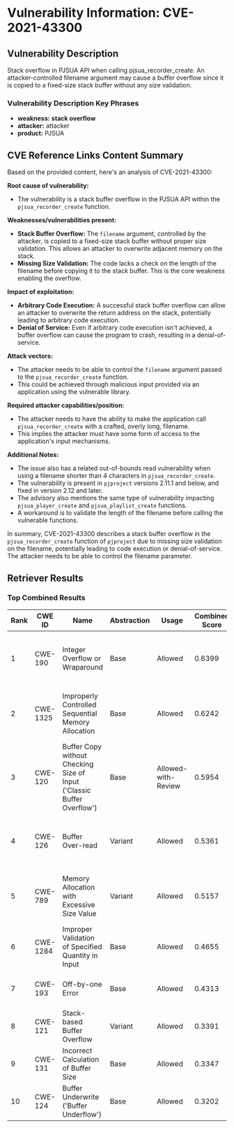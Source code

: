 # Vulnerability Information: CVE-2021-43300

## Vulnerability Description
Stack overflow in PJSUA API when calling pjsua_recorder_create. An attacker-controlled filename argument may cause a buffer overflow since it is copied to a fixed-size stack buffer without any size validation.

### Vulnerability Description Key Phrases
- **weakness:** **stack overflow**
- **attacker:** attacker
- **product:** PJSUA

## CVE Reference Links Content Summary
Based on the provided content, here's an analysis of CVE-2021-43300:

**Root cause of vulnerability:**

*   The vulnerability is a stack buffer overflow in the PJSUA API within the `pjsua_recorder_create` function.

**Weaknesses/vulnerabilities present:**

*   **Stack Buffer Overflow:** The `filename` argument, controlled by the attacker, is copied to a fixed-size stack buffer without proper size validation. This allows an attacker to overwrite adjacent memory on the stack.
*   **Missing Size Validation:** The code lacks a check on the length of the filename before copying it to the stack buffer. This is the core weakness enabling the overflow.

**Impact of exploitation:**

*   **Arbitrary Code Execution:** A successful stack buffer overflow can allow an attacker to overwrite the return address on the stack, potentially leading to arbitrary code execution.
*   **Denial of Service:** Even if arbitrary code execution isn't achieved, a buffer overflow can cause the program to crash, resulting in a denial-of-service.

**Attack vectors:**

*   The attacker needs to be able to control the `filename` argument passed to the `pjsua_recorder_create` function.
*   This could be achieved through malicious input provided via an application using the vulnerable library.

**Required attacker capabilities/position:**

*   The attacker needs to have the ability to make the application call `pjsua_recorder_create` with a crafted, overly long, filename.
*   This implies the attacker must have some form of access to the application's input mechanisms.

**Additional Notes:**

*   The issue also has a related out-of-bounds read vulnerability when using a filename shorter than 4 characters in `pjsua_recorder_create`.
*   The vulnerability is present in `pjproject` versions 2.11.1 and below, and fixed in version 2.12 and later.
*   The advisory also mentions the same type of vulnerability impacting `pjsua_player_create` and `pjsua_playlist_create` functions.
*   A workaround is to validate the length of the filename before calling the vulnerable functions.

In summary, CVE-2021-43300 describes a stack buffer overflow in the `pjsua_recorder_create` function of `pjproject` due to missing size validation on the filename, potentially leading to code execution or denial-of-service. The attacker needs to be able to control the filename parameter.

## Retriever Results

### Top Combined Results

| Rank | CWE ID | Name | Abstraction | Usage | Combined Score | Retrievers | Individual Scores |
|------|--------|------|-------------|-------|---------------|------------|-------------------|
| 1 | CWE-190 | Integer Overflow or Wraparound | Base | Allowed | 0.6399 | dense, sparse, graph | dense: 0.480, sparse: 0.173, graph: 0.840 |
| 2 | CWE-1325 | Improperly Controlled Sequential Memory Allocation | Base | Allowed | 0.6242 | dense, sparse, graph | dense: 0.484, sparse: 0.168, graph: 0.801 |
| 3 | CWE-120 | Buffer Copy without Checking Size of Input ('Classic Buffer Overflow') | Base | Allowed-with-Review | 0.5954 | dense, sparse, graph | dense: 0.470, sparse: 0.200, graph: 0.767 |
| 4 | CWE-126 | Buffer Over-read | Variant | Allowed | 0.5361 | dense, sparse, graph | dense: 0.493, sparse: 0.156, graph: 0.685 |
| 5 | CWE-789 | Memory Allocation with Excessive Size Value | Variant | Allowed | 0.5157 | dense, sparse, graph | dense: 0.454, sparse: 0.173, graph: 0.651 |
| 6 | CWE-1284 | Improper Validation of Specified Quantity in Input | Base | Allowed | 0.4655 | sparse, graph | sparse: 0.189, graph: 1.000 |
| 7 | CWE-193 | Off-by-one Error | Base | Allowed | 0.4313 | sparse, graph | sparse: 0.189, graph: 0.904 |
| 8 | CWE-121 | Stack-based Buffer Overflow | Variant | Allowed | 0.3391 | dense, sparse | dense: 0.494, sparse: 0.210 |
| 9 | CWE-131 | Incorrect Calculation of Buffer Size | Base | Allowed | 0.3347 | dense, sparse | dense: 0.479, sparse: 0.166 |
| 10 | CWE-124 | Buffer Underwrite ('Buffer Underflow') | Base | Allowed | 0.3202 | dense, sparse | dense: 0.462, sparse: 0.155 |

